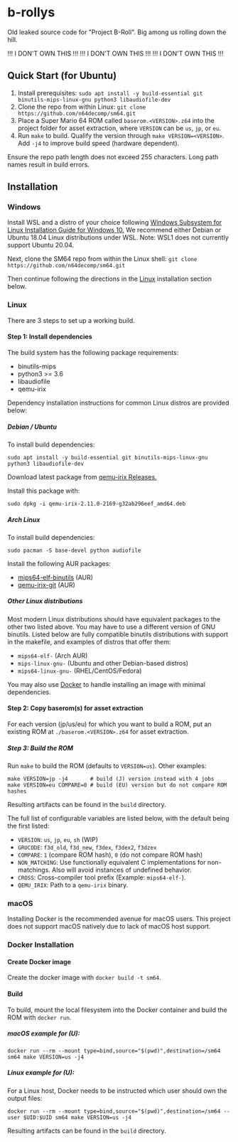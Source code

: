# b-rollys
Old leaked source code for "Project B-Roll". 
Big among us rolling down the hill.

!!! I DON'T OWN THIS !!!
!!! I DON'T OWN THIS !!!
!!! I DON'T OWN THIS !!!


## Quick Start (for Ubuntu)

1. Install prerequisites: `sudo apt install -y build-essential git binutils-mips-linux-gnu python3 libaudiofile-dev`
2. Clone the repo from within Linux: `git clone https://github.com/n64decomp/sm64.git`
3. Place a Super Mario 64 ROM called `baserom.<VERSION>.z64` into the project folder for asset extraction, where `VERSION` can be `us`, `jp`, or `eu`.
4. Run `make` to build. Qualify the version through `make VERSION=<VERSION>`. Add `-j4` to improve build speed (hardware dependent).

Ensure the repo path length does not exceed 255 characters. Long path names result in build errors.

## Installation

### Windows

Install WSL and a distro of your choice following
[Windows Subsystem for Linux Installation Guide for Windows 10.](https://docs.microsoft.com/en-us/windows/wsl/install-win10)
We recommend either Debian or Ubuntu 18.04 Linux distributions under WSL.
Note: WSL1 does not currently support Ubuntu 20.04.

Next, clone the SM64 repo from within the Linux shell:
`git clone https://github.com/n64decomp/sm64.git`

Then continue following the directions in the [Linux](#linux) installation section below.

### Linux

There are 3 steps to set up a working build.

#### Step 1: Install dependencies

The build system has the following package requirements:
 * binutils-mips
 * python3 >= 3.6
 * libaudiofile
 * qemu-irix

Dependency installation instructions for common Linux distros are provided below:

##### Debian / Ubuntu
To install build dependencies:
```
sudo apt install -y build-essential git binutils-mips-linux-gnu python3 libaudiofile-dev
```

Download latest package from [qemu-irix Releases.](https://github.com/n64decomp/qemu-irix/releases)

Install this package with:
```
sudo dpkg -i qemu-irix-2.11.0-2169-g32ab296eef_amd64.deb
```

##### Arch Linux
To install build dependencies:
```
sudo pacman -S base-devel python audiofile
```
Install the following AUR packages:
* [mips64-elf-binutils](https://aur.archlinux.org/packages/mips64-elf-binutils) (AUR)
* [qemu-irix-git](https://aur.archlinux.org/packages/qemu-irix-git) (AUR)


##### Other Linux distributions

Most modern Linux distributions should have equivalent packages to the other two listed above.
You may have to use a different version of GNU binutils. Listed below are fully compatible binutils
distributions with support in the makefile, and examples of distros that offer them:

* `mips64-elf-` (Arch AUR)
* `mips-linux-gnu-` (Ubuntu and other Debian-based distros)
* `mips64-linux-gnu-` (RHEL/CentOS/Fedora)

You may also use [Docker](#docker-installation) to handle installing an image with minimal dependencies.

#### Step 2: Copy baserom(s) for asset extraction

For each version (jp/us/eu) for which you want to build a ROM, put an existing ROM at
`./baserom.<VERSION>.z64` for asset extraction.

##### Step 3: Build the ROM

Run `make` to build the ROM (defaults to `VERSION=us`).
Other examples:
```
make VERSION=jp -j4       # build (J) version instead with 4 jobs
make VERSION=eu COMPARE=0 # build (EU) version but do not compare ROM hashes
```

Resulting artifacts can be found in the `build` directory.

The full list of configurable variables are listed below, with the default being the first listed:

* ``VERSION``: ``us``, ``jp``, ``eu``, ``sh`` (WIP)
* ``GRUCODE``: ``f3d_old``, ``f3d_new``, ``f3dex``, ``f3dex2``, ``f3dzex``
* ``COMPARE``: ``1`` (compare ROM hash), ``0`` (do not compare ROM hash)
* ``NON_MATCHING``: Use functionally equivalent C implementations for non-matchings. Also will avoid instances of undefined behavior.
* ``CROSS``: Cross-compiler tool prefix (Example: ``mips64-elf-``).
* ``QEMU_IRIX``: Path to a ``qemu-irix`` binary.

### macOS

Installing Docker is the recommended avenue for macOS users. This project does not support macOS natively due to lack of macOS host support.

### Docker Installation

#### Create Docker image

Create the docker image with `docker build -t sm64`.

#### Build

To build, mount the local filesystem into the Docker container and build the ROM with `docker run`.

##### macOS example for (U):
```
docker run --rm --mount type=bind,source="$(pwd)",destination=/sm64 sm64 make VERSION=us -j4
```

##### Linux example for (U):
For a Linux host, Docker needs to be instructed which user should own the output files:
```
docker run --rm --mount type=bind,source="$(pwd)",destination=/sm64 --user $UID:$UID sm64 make VERSION=us -j4
```

Resulting artifacts can be found in the `build` directory.

<!-- Remember to mirror your changes to the code block in the COPYRIGHT file. -->
<!-- Make sure to not mess up the pattern. -->

<!-- Credits belong in asset_credits -->
